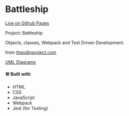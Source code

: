 # Battleship

[Live on Github Pages](https://earosselot.github.io/Battleship/)

Project: Battleship

Objects, classes, Webpack and Test Driven Development.

from [theodinproject.com](https://www.theodinproject.com/paths/full-stack-javascript/courses/javascript/lessons/battleship)

[UML Diagrams](https://drive.google.com/file/d/1hH642jLdCPg-_Z4q7gYlY3RrJg0DCWNQ/view?usp=sharing)

#### 🛠️ Built with
* HTML
* CSS
* JavaScript
* Webpack
* Jest (for Testing)
